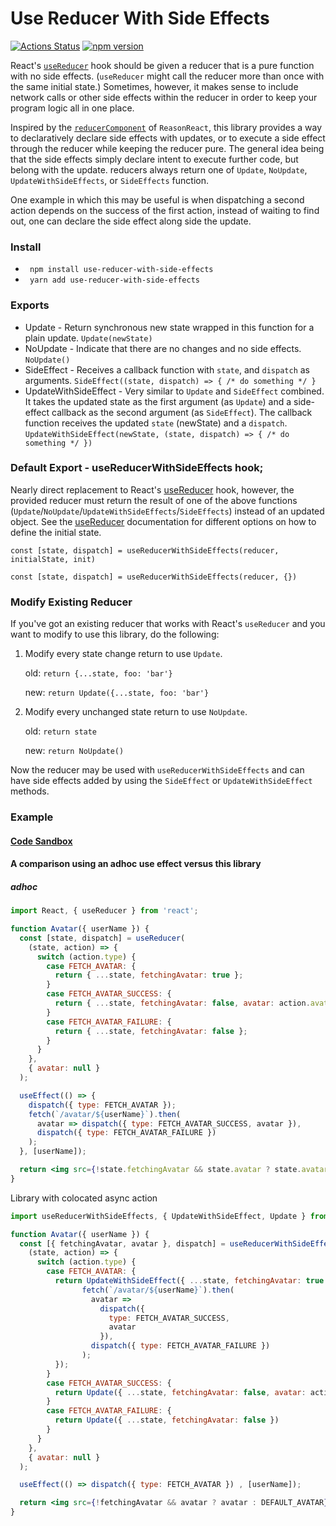 # Use Reducer With Side Effects

[![Actions Status](https://github.com/conorhastings/react-syntax-highlighter/workflows/Node%20CI/badge.svg)](https://github.com/conorhastings/react-syntax-highlighter/actions)
[![npm version](https://img.shields.io/npm/v/use-reducer-with-side-effects.svg)](https://www.npmjs.com/package/use-reducer-with-side-effects)

React's [`useReducer`](https://reactjs.org/docs/hooks-reference.html#usereducer) hook should be given a reducer that is a pure function with no side effects. (`useReducer` might call the reducer more than once with the same initial state.) Sometimes, however, it makes sense to include network calls or other side effects within the reducer in order to keep your program logic all in one place.

  Inspired by the [`reducerComponent`](https://reasonml.github.io/reason-react/docs/en/state-actions-reducer) of `ReasonReact`, this library provides a way to declaratively declare side effects with updates, or to execute a side effect through the reducer while keeping the reducer pure.
  The general idea being that the side effects simply declare intent to execute further code, but belong with the update.
  reducers always return one of `Update`, `NoUpdate`, `UpdateWithSideEffects`, or `SideEffects` function.

 One example in which this may be useful is when dispatching a second action depends on the success of the first action, instead of waiting to find out, one can declare the side effect along side the update.
 
 ### Install
 
 * ``` npm install use-reducer-with-side-effects```
 * ``` yarn add use-reducer-with-side-effects```

### Exports

* Update - Return synchronous new state wrapped in this function for a plain update. `Update(newState)`
* NoUpdate - Indicate that there are no changes and no side effects. `NoUpdate()`
* SideEffect - Receives a callback function with `state`, and `dispatch` as arguments.  `SideEffect((state, dispatch) => { /* do something */ }`
* UpdateWithSideEffect - Very similar to `Update` and `SideEffect` combined. It takes the updated state as the first argument (as `Update`) and a side-effect callback as the second argument (as `SideEffect`). The callback function receives the updated `state` (newState) and a `dispatch`.  `UpdateWithSideEffect(newState, (state, dispatch) => { /* do something */ })`

### Default Export - useReducerWithSideEffects hook;

Nearly direct replacement to React's [useReducer](https://reactjs.org/docs/hooks-reference.html#usereducer) hook, however, the provided reducer must return the result of one of the above functions (`Update`/`NoUpdate`/`UpdateWithSideEffects`/`SideEffects`) instead of an updated object. See the [useReducer](https://reactjs.org/docs/hooks-reference.html#specifying-the-initial-state) documentation for different options on how to define the initial state.

`const [state, dispatch] = useReducerWithSideEffects(reducer, initialState, init)`

`const [state, dispatch] = useReducerWithSideEffects(reducer, {})`

### Modify Existing Reducer
If you've got an existing reducer that works with React's `useReducer` and you want to modify to use this library, do the following:

1. Modify every state change return to use `Update`. 

   old: `return {...state, foo: 'bar'}`

   new: `return Update({...state, foo: 'bar'}`

2. Modify every unchanged state return to use `NoUpdate`.

   old: `return state`

   new: `return NoUpdate()`
   
Now the reducer may be used with `useReducerWithSideEffects` and can have side effects added by using the `SideEffect` or `UpdateWithSideEffect` methods.


### Example 

#### [Code Sandbox](https://codesandbox.io/s/angry-bouman-rc2x6)

#### A comparison using an adhoc use effect versus this library

##### adhoc 
```jsx
import React, { useReducer } from 'react';

function Avatar({ userName }) {
  const [state, dispatch] = useReducer(
    (state, action) => {
      switch (action.type) {
        case FETCH_AVATAR: {
          return { ...state, fetchingAvatar: true };
        }
        case FETCH_AVATAR_SUCCESS: {
          return { ...state, fetchingAvatar: false, avatar: action.avatar };
        }
        case FETCH_AVATAR_FAILURE: {
          return { ...state, fetchingAvatar: false };
        }
      }
    },
    { avatar: null }
  );

  useEffect(() => {
    dispatch({ type: FETCH_AVATAR });
    fetch(`/avatar/${userName}`).then(
      avatar => dispatch({ type: FETCH_AVATAR_SUCCESS, avatar }),
      dispatch({ type: FETCH_AVATAR_FAILURE })
    );
  }, [userName]);

  return <img src={!state.fetchingAvatar && state.avatar ? state.avatar : DEFAULT_AVATAR} />
}
```
Library with colocated async action
```jsx
import useReducerWithSideEffects, { UpdateWithSideEffect, Update } from 'use-reducer-with-side-effects';

function Avatar({ userName }) {
  const [{ fetchingAvatar, avatar }, dispatch] = useReducerWithSideEffects(
    (state, action) => {
      switch (action.type) {
        case FETCH_AVATAR: {
          return UpdateWithSideEffect({ ...state, fetchingAvatar: true }, (state, dispatch) => { // the second argument can also be an array of side effects
                fetch(`/avatar/${userName}`).then(
                  avatar =>
                    dispatch({
                      type: FETCH_AVATAR_SUCCESS,
                      avatar
                    }),
                  dispatch({ type: FETCH_AVATAR_FAILURE })
                );
          });
        }
        case FETCH_AVATAR_SUCCESS: {
          return Update({ ...state, fetchingAvatar: false, avatar: action.avatar });
        }
        case FETCH_AVATAR_FAILURE: {
          return Update({ ...state, fetchingAvatar: false })
        }
      }
    },
    { avatar: null }
  );

  useEffect(() => dispatch({ type: FETCH_AVATAR }) , [userName]);

  return <img src={!fetchingAvatar && avatar ? avatar : DEFAULT_AVATAR} />;
}
```
